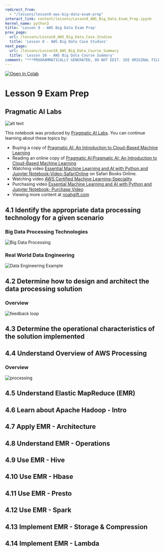 ```yaml
---
redirect_from:
  - "/lessons/lesson9-aws-big-data-exam-prep"
interact_link: content/lessons/Lesson9_AWS_Big_Data_Exam_Prep.ipynb
kernel_name: python3
title: 'Lesson 9 - AWS Big Data Exam Prep'
prev_page:
  url: /lessons/Lesson8_AWS_Big_Data_Case_Studies
  title: 'Lesson 8 - AWS Big Data Case Studies'
next_page:
  url: /lessons/Lesson10_AWS_Big_Data_Course_Summary
  title: 'Lesson 10 - AWS Big Data Course Summary'
comment: "***PROGRAMMATICALLY GENERATED, DO NOT EDIT. SEE ORIGINAL FILES IN /content***"
---
```


<a href="https://colab.research.google.com/github/paiml/awsbigdata/blob/master/Lesson9_AWS_Big_Data_Exam_Prep.ipynb" target="_parent"><img src="https://colab.research.google.com/assets/colab-badge.svg" alt="Open In Colab"/></a>

# Lesson 9 Exam Prep

## Pragmatic AI Labs



![alt text](https://paiml.com/images/logo_with_slogan_white_background.png)

This notebook was produced by [Pragmatic AI Labs](https://paiml.com/).  You can continue learning about these topics by:

*   Buying a copy of [Pragmatic AI: An Introduction to Cloud-Based Machine Learning](http://www.informit.com/store/pragmatic-ai-an-introduction-to-cloud-based-machine-9780134863917)
*   Reading an online copy of [Pragmatic AI:Pragmatic AI: An Introduction to Cloud-Based Machine Learning](https://www.safaribooksonline.com/library/view/pragmatic-ai-an/9780134863924/)
*  Watching video [Essential Machine Learning and AI with Python and Jupyter Notebook-Video-SafariOnline](https://www.safaribooksonline.com/videos/essential-machine-learning/9780135261118) on Safari Books Online.
* Watching video [AWS Certified Machine Learning-Speciality](https://learning.oreilly.com/videos/aws-certified-machine/9780135556597)
* Purchasing video [Essential Machine Learning and AI with Python and Jupyter Notebook- Purchase Video](http://www.informit.com/store/essential-machine-learning-and-ai-with-python-and-jupyter-9780135261095)
*   Viewing more content at [noahgift.com](https://noahgift.com/)


## 4.1 Identify the appropriate data processing technology for a given scenario


### Big Data Processing Technologies

![Big Data Processing](https://user-images.githubusercontent.com/58792/54287663-54e6c700-4563-11e9-9f60-441302bbc929.png)

### Real World Data Engineering

![Data Engineering Example](https://user-images.githubusercontent.com/58792/54398331-d713e000-4676-11e9-9239-4ec35a250734.png)

## 4.2 Determine how to design and architect the data processing solution

### Overview

![feedback loop](https://user-images.githubusercontent.com/58792/54288887-75178580-4565-11e9-8a5c-ba6929012222.png)

## 4.3 Determine the operational characteristics of the solution implemented

## 4.4 Understand Overview of AWS Processing

### Overview
![processing](https://user-images.githubusercontent.com/58792/54293313-fb839580-456c-11e9-848a-b47bdd309430.png)

## 4.5 Understand Elastic MapReduce (EMR)

## 4.6 Learn about Apache Hadoop - Intro

## 4.7 Apply EMR - Architecture

## 4.8 Understand EMR - Operations

## 4.9 Use EMR - Hive



## 4.10 Use EMR - Hbase


## 4.11 Use EMR - Presto


## 4.12 Use EMR - Spark


## 4.13 Implement EMR - Storage & Compression


## 4.14 Implement EMR - Lambda
